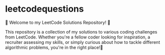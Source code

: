 # leetcodequestions
🚀 Welcome to my LeetCode Solutions Repository! 🚀  

This repository is a collection of my solutions to various coding challenges from LeetCode. Whether you're a fellow coder looking for inspiration, a recruiter assessing my skills, or simply curious about how to tackle different algorithmic problems, you're in the right place!🌟

